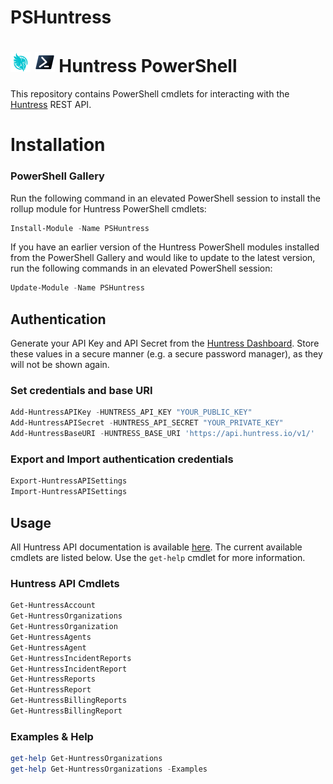 # PSHuntress

# ![HuntressIcon] ![PowerShellIcon] Huntress PowerShell

This repository contains PowerShell cmdlets for interacting with the [Huntress](https://huntress.com) REST API.


# Installation 

### PowerShell Gallery

Run the following command in an elevated PowerShell session to install the rollup module for Huntress PowerShell cmdlets:

```powershell
Install-Module -Name PSHuntress
```

If you have an earlier version of the Huntress PowerShell modules installed from the PowerShell Gallery and would like to update to the latest version, run the following commands in an elevated PowerShell session:

```powershell
Update-Module -Name PSHuntress
```

## Authentication

Generate your API Key and API Secret from the [Huntress Dashboard](https://huntress.io/account/api_credentials). Store these values in a secure manner (e.g. a secure password manager), as they will not be shown again.


### Set credentials and base URI
```powershell
Add-HuntressAPIKey -HUNTRESS_API_KEY "YOUR_PUBLIC_KEY"
Add-HuntressAPISecret -HUNTRESS_API_SECRET "YOUR_PRIVATE_KEY"
Add-HuntressBaseURI -HUNTRESS_BASE_URI 'https://api.huntress.io/v1/'
```

### Export and Import authentication credentials
```powershell
Export-HuntressAPISettings
Import-HuntressAPISettings
```

## Usage

All Huntress API documentation is available [here](https://api.huntress.io/docs). The current available cmdlets are listed below. Use the `get-help` cmdlet for more information.

### Huntress API Cmdlets
```powershell
Get-HuntressAccount
Get-HuntressOrganizations
Get-HuntressOrganization
Get-HuntressAgents
Get-HuntressAgent
Get-HuntressIncidentReports
Get-HuntressIncidentReport
Get-HuntressReports
Get-HuntressReport
Get-HuntressBillingReports
Get-HuntressBillingReport
```

### Examples & Help
```powershell
get-help Get-HuntressOrganizations
get-help Get-HuntressOrganizations -Examples
```



<!-- References -->
<!-- Local -->
[GitHubIssues]: https://github.com/joshuabennett-com/PSHuntress/issues

[HuntressIcon]: documentation/images/Huntress-32px.png
[PowershellIcon]: documentation/images/MicrosoftPowerShellCore-32px.png
[AzurePowerShelModules]: documentation/azure-powershell-modules.md
[DeveloperGuide]: documentation/development-docs/azure-powershell-developer-guide.md
